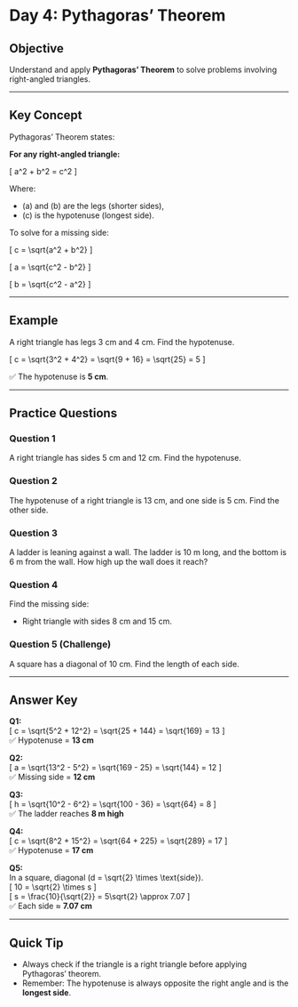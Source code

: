 
# Day 4: Pythagoras’ Theorem

## Objective
Understand and apply **Pythagoras’ Theorem** to solve problems involving right-angled triangles.

---

## Key Concept

Pythagoras’ Theorem states:

**For any right-angled triangle:**

\[ a^2 + b^2 = c^2 \]

Where:
- \(a\) and \(b\) are the legs (shorter sides),
- \(c\) is the hypotenuse (longest side).

To solve for a missing side:

\[ c = \sqrt{a^2 + b^2} \]

\[ a = \sqrt{c^2 - b^2} \]

\[ b = \sqrt{c^2 - a^2} \]

---

## Example

A right triangle has legs 3 cm and 4 cm. Find the hypotenuse.

\[ c = \sqrt{3^2 + 4^2} = \sqrt{9 + 16} = \sqrt{25} = 5 \]

✅ The hypotenuse is **5 cm**.

---

## Practice Questions

### Question 1
A right triangle has sides 5 cm and 12 cm. Find the hypotenuse.

### Question 2
The hypotenuse of a right triangle is 13 cm, and one side is 5 cm. Find the other side.

### Question 3
A ladder is leaning against a wall. The ladder is 10 m long, and the bottom is 6 m from the wall. How high up the wall does it reach?

### Question 4
Find the missing side:
- Right triangle with sides 8 cm and 15 cm.

### Question 5 (Challenge)
A square has a diagonal of 10 cm. Find the length of each side.

---

## Answer Key

**Q1:**  
\[ c = \sqrt{5^2 + 12^2} = \sqrt{25 + 144} = \sqrt{169} = 13 \]  
✅ Hypotenuse = **13 cm**  

**Q2:**  
\[ a = \sqrt{13^2 - 5^2} = \sqrt{169 - 25} = \sqrt{144} = 12 \]  
✅ Missing side = **12 cm**  

**Q3:**  
\[ h = \sqrt{10^2 - 6^2} = \sqrt{100 - 36} = \sqrt{64} = 8 \]  
✅ The ladder reaches **8 m high**  

**Q4:**  
\[ c = \sqrt{8^2 + 15^2} = \sqrt{64 + 225} = \sqrt{289} = 17 \]  
✅ Hypotenuse = **17 cm**  

**Q5:**  
In a square, diagonal \(d = \sqrt{2} \times \text{side}\).  
\[ 10 = \sqrt{2} \times s \]  
\[ s = \frac{10}{\sqrt{2}} = 5\sqrt{2} \approx 7.07 \]  
✅ Each side ≈ **7.07 cm**  

---

## Quick Tip
- Always check if the triangle is a right triangle before applying Pythagoras’ theorem.
- Remember: The hypotenuse is always opposite the right angle and is the **longest side**.
